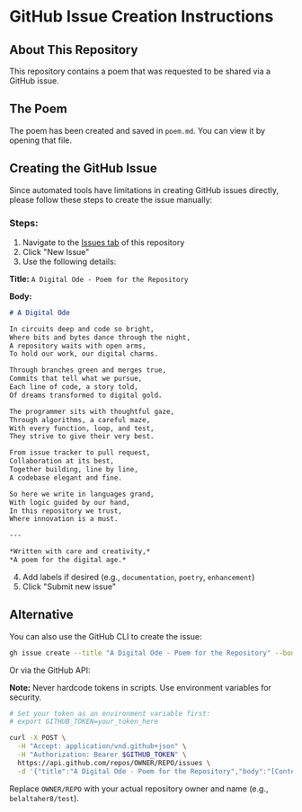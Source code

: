 # GitHub Issue Creation Instructions

## About This Repository

This repository contains a poem that was requested to be shared via a GitHub issue.

## The Poem

The poem has been created and saved in `poem.md`. You can view it by opening that file.

## Creating the GitHub Issue

Since automated tools have limitations in creating GitHub issues directly, please follow these steps to create the issue manually:

### Steps:

1. Navigate to the [Issues tab](../../issues) of this repository
2. Click "New Issue"
3. Use the following details:

**Title:** `A Digital Ode - Poem for the Repository`

**Body:**
```markdown
# A Digital Ode

In circuits deep and code so bright,
Where bits and bytes dance through the night,
A repository waits with open arms,
To hold our work, our digital charms.

Through branches green and merges true,
Commits that tell what we pursue,
Each line of code, a story told,
Of dreams transformed to digital gold.

The programmer sits with thoughtful gaze,
Through algorithms, a careful maze,
With every function, loop, and test,
They strive to give their very best.

From issue tracker to pull request,
Collaboration at its best,
Together building, line by line,
A codebase elegant and fine.

So here we write in languages grand,
With logic guided by our hand,
In this repository we trust,
Where innovation is a must.

---

*Written with care and creativity,*  
*A poem for the digital age.*
```

4. Add labels if desired (e.g., `documentation`, `poetry`, `enhancement`)
5. Click "Submit new issue"

## Alternative

You can also use the GitHub CLI to create the issue:

```bash
gh issue create --title "A Digital Ode - Poem for the Repository" --body-file poem.md
```

Or via the GitHub API:

**Note:** Never hardcode tokens in scripts. Use environment variables for security.

```bash
# Set your token as an environment variable first:
# export GITHUB_TOKEN=your_token_here

curl -X POST \
  -H "Accept: application/vnd.github+json" \
  -H "Authorization: Bearer $GITHUB_TOKEN" \
  https://api.github.com/repos/OWNER/REPO/issues \
  -d '{"title":"A Digital Ode - Poem for the Repository","body":"[Content of poem.md]"}'
```

Replace `OWNER/REPO` with your actual repository owner and name (e.g., `belaltaher8/test`).
